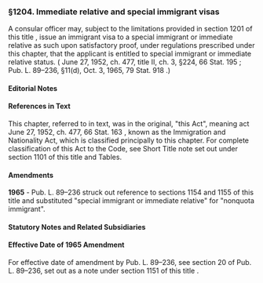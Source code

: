 <!--
url: https://uscode.house.gov/view.xhtml?req=granuleid:USC-prelim-title8-section1204&num=0&edition=prelim
date_accessed: 2024-07-28 23:45:24
-->
### §1204\. Immediate relative and special immigrant visas
 A consular officer may, subject to the limitations provided in
 section 1201 of this title
 , issue an immigrant visa to a special immigrant or immediate relative as such upon satisfactory proof, under regulations prescribed under this chapter, that the applicant is entitled to special immigrant or immediate relative status.
 (
 June 27, 1952, ch. 477, title II, ch. 3, §224,
 66 Stat. 195
 ;
 Pub. L. 89–236,
 §11(d), Oct. 3, 1965,
 79 Stat. 918
 .)
#### **Editorial Notes**
#### References in Text
 This chapter, referred to in text, was in the original, "this Act", meaning act
 June 27, 1952, ch. 477,
 66 Stat. 163
 , known as the Immigration and Nationality Act, which is classified principally to this chapter. For complete classification of this Act to the Code, see Short Title note set out under
 section 1101 of this title
 and Tables.
#### Amendments
**1965** 
 \-
 Pub. L. 89–236
 struck out reference to
 sections 1154 and 1155 of this title
 and substituted "special immigrant or immediate relative" for "nonquota immigrant".
#### **Statutory Notes and Related Subsidiaries**
#### Effective Date of 1965 Amendment
 For effective date of amendment by
 Pub. L. 89–236,
 see section 20 of
 Pub. L. 89–236,
 set out as a note under
 section 1151 of this title
 .
